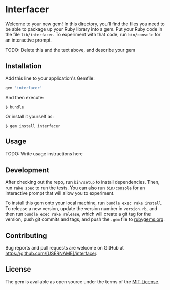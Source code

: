 # Interfacer

Welcome to your new gem! In this directory, you'll find the files you need to be able to package up your Ruby library into a gem. Put your Ruby code in the file `lib/interfacer`. To experiment with that code, run `bin/console` for an interactive prompt.

TODO: Delete this and the text above, and describe your gem

## Installation

Add this line to your application's Gemfile:

```ruby
gem 'interfacer'
```

And then execute:

    $ bundle

Or install it yourself as:

    $ gem install interfacer

## Usage

TODO: Write usage instructions here

## Development

After checking out the repo, run `bin/setup` to install dependencies. Then, run `rake spec` to run the tests. You can also run `bin/console` for an interactive prompt that will allow you to experiment.

To install this gem onto your local machine, run `bundle exec rake install`. To release a new version, update the version number in `version.rb`, and then run `bundle exec rake release`, which will create a git tag for the version, push git commits and tags, and push the `.gem` file to [rubygems.org](https://rubygems.org).

## Contributing

Bug reports and pull requests are welcome on GitHub at https://github.com/[USERNAME]/interfacer.

## License

The gem is available as open source under the terms of the [MIT License](https://opensource.org/licenses/MIT).
